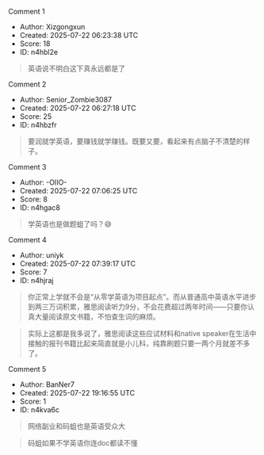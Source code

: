 Comment 1

- Author: Xizgongxun
- Created: 2025-07-22 06:23:38 UTC
- Score: 18
- ID: n4hbl2e

> 英语说不明白这下真永远都是了

Comment 2

- Author: Senior_Zombie3087
- Created: 2025-07-22 06:27:18 UTC
- Score: 25
- ID: n4hbzfr

> 要润就学英语，要赚钱就学赚钱。既要又要，看起来有点脑子不清楚的样子。

Comment 3

- Author: -OIIO-
- Created: 2025-07-22 07:06:25 UTC
- Score: 8
- ID: n4hgac8

> 学英语也是做题蛆了吗？😅

Comment 4

- Author: uniyk
- Created: 2025-07-22 07:39:17 UTC
- Score: 7
- ID: n4hjraj

> 你正常上学就不会是“从零学英语为项目起点”。而从普通高中英语水平进步到两三万词积累，雅思阅读听力9分，不会花费超过两年时间——只要你认真大量阅读原文书籍，不怕查生词的麻烦。

> 实际上这都是我多说了，雅思阅读这些应试材料和native speaker在生活中接触的报刊书籍比起来简直就是小儿科，纯靠刷题只要一两个月就差不多了。

Comment 5

- Author: BanNer7
- Created: 2025-07-22 19:16:55 UTC
- Score: 1
- ID: n4kva6c

> 网络副业和码蛆也是英语受众大

> 码蛆如果不学英语你连doc都读不懂
